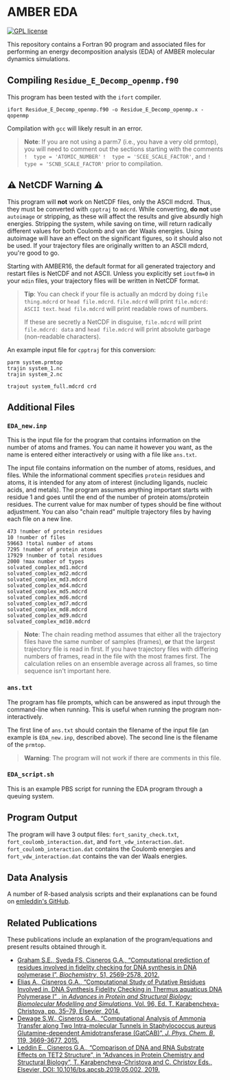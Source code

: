 # AMBER EDA

[![GPL license](https://img.shields.io/badge/license-GPLv3-blue.svg?style=flat)](https://github.com/CisnerosResearch/AMBER-EDA/blob/main/LICENSE)

This repository contains a Fortran 90 program and associated files for
performing an energy decomposition analysis (EDA) of AMBER molecular dynamics
simulations.

## Compiling `Residue_E_Decomp_openmp.f90`

This program has been tested with the `ifort` compiler.
```
ifort Residue_E_Decomp_openmp.f90 -o Residue_E_Decomp_openmp.x -qopenmp
```

Compilation with `gcc` will likely result in an error.

> **Note**: If you are not using a parm7 (i.e., you have a very old prmtop),
> you will need to comment out the sections starting with the
> comments
> `!  type = 'ATOMIC_NUMBER'`
> `!  type = 'SCEE_SCALE_FACTOR'`, and
> `!  type = 'SCNB_SCALE_FACTOR'`
> prior to compilation.

## :warning: NetCDF Warning :warning:

This program will **not** work on NetCDF files, only the ASCII mdcrd.
Thus, they must be converted with `cpptraj` to `mdcrd`.
While converting, **do not** use `autoimage` or stripping, as
these will affect the results and give absurdly high energies.
Stripping the system, while saving on time, will return radically different
values for both Coulomb and van der Waals energies.
Using autoimage will have an effect on the significant figures, so it should
also not be used.
If your trajectory files are originally written to an ASCII mdcrd, you're good
to go.

Starting with AMBER16, the default format for all generated trajectory and
restart files is NetCDF and not ASCII.
Unless you explicitly set `ioutfm=0` in your `mdin` files,
your trajectory files will be written in NetCDF format.

> **Tip**: You can check if your file is actually an mdcrd by doing
> `file thing.mdcrd` or `head file.mdcrd`.
> `file.mdcrd` will print `file.mdcrd: ASCII text`.
> `head file.mdcrd` will print readable rows of numbers.
>
> If these are secretly a NetCDF in disguise, `file.mdcrd` will print
> `file.mdcrd: data` and `head file.mdcrd` will print absolute garbage
> (non-readable characters).

An example input file for `cpptraj` for this conversion:
```
parm system.prmtop
trajin system_1.nc
trajin system_2.nc

trajout system_full.mdcrd crd
```

## Additional Files

### `EDA_new.inp`

This is the input file for the program that contains information on the
number of atoms and frames.
You can name it however you want, as the name is entered either interactively
or using with a file like `ans.txt`.

The input file contains information on the number of atoms, residues, and files.
While the informational comment specifies `protein` residues and atoms, it is
intended for any atom of interest (including ligands, nucleic
acids, and metals).
The program assumes anything important starts with residue 1 and goes until
the end of the number of protein atoms/protein residues.
The current value for max number of types should be fine without adjustment.
You can also "chain read" multiple trajectory files by having each file on a new
line.

```
473 !number of protein residues
10 !number of files
59663 !total number of atoms
7295 !number of protein atoms
17929 !number of total residues
2000 !max number of types
solvated_complex_md1.mdcrd
solvated_complex_md2.mdcrd
solvated_complex_md3.mdcrd
solvated_complex_md4.mdcrd
solvated_complex_md5.mdcrd
solvated_complex_md6.mdcrd
solvated_complex_md7.mdcrd
solvated_complex_md8.mdcrd
solvated_complex_md9.mdcrd
solvated_complex_md10.mdcrd
```

> **Note**: The chain reading method assumes that either all the trajectory
> files have the same number of samples (frames), **or** that the largest
> trajectory file is read in first.
> If you have trajectory files with differing numbers of frames, read in the
> file with the most frames first.
> The calculation relies on an ensemble average across all frames, so time
> sequence isn't important here.

### `ans.txt`

The program has file prompts, which can be answered as input through the
command-line when running.
This is useful when running the program non-interactively.

The first line of `ans.txt` should contain the filename of the input file
(an example is `EDA_new.inp`, described above).
The second line is the filename of the `prmtop`.

> **Warning**: The program will not work if there are comments in this file.

### `EDA_script.sh`

This is an example PBS script for running the EDA program through
a queuing system.

## Program Output

The program will have 3 output files: `fort_sanity_check.txt`,
`fort_coulomb_interaction.dat`, and `fort_vdw_interaction.dat`.
`fort_coulomb_interaction.dat` contains the Coulomb energies and
`fort_vdw_interaction.dat` contains the van der Waals energies.

## Data Analysis

A number of R-based analysis scripts and their explanations can be found on
[emleddin's GitHub](https://github.com/emleddin/research-scripts/tree/main/amber-analysis/EDA).

## Related Publications

These publications include an explanation of the program/equations and present
results obtained through it.

- [Graham S.E., Syeda FS. Cisneros G.A., “Computational prediction of residues involved in fidelity checking for DNA synthesis in DNA polymerase I”, *Biochemistry*, 51, 2569-2578, 2012.](https://doi.org/10.1021/bi201856m)
- [Elias A., Cisneros G.A., “Computational Study of Putative Residues Involved in, DNA Synthesis Fidelity Checking in Thermus aquaticus DNA Polymerase I” , in *Advances in Protein and Structural Biology: Biomolecular Modelling and Simulations*, Vol. 96, Ed. T. Karabencheva-Christova, pp. 35–79, Elsevier, 2014.](https://doi.org/10.1016/bs.apcsb.2014.06.003)
- [Dewage S.W., Cisneros G.A., “Computational Analysis of Ammonia Transfer along Two Intra-molecular Tunnels in Staphylococcus aureus Glutamine-dependent Amidotransferase (GatCAB)”, *J. Phys. Chem. B*, 119, 3669-3677, 2015.](https://doi.org/10.1021/jp5123568)
- [Leddin E., Cisneros G.A., “Comparison of DNA and RNA Substrate Effects on TET2 Structure”, in “Advances in Protein Chemistry and Structural Biology”, T. Karabencheva-Christova and C. Christov Eds., Elsevier, DOI: 10.1016/bs.apcsb.2019.05.002, 2019.](https://doi.org/10.1016/bs.apcsb.2019.05.002)
